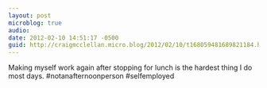 ```yaml
---
layout: post
microblog: true
audio: 
date: 2012-02-10 14:51:17 -0500
guid: http://craigmcclellan.micro.blog/2012/02/10/t168059481689821184.html
---
```

Making myself work again after stopping for lunch is the hardest thing I do most days.  #notanafternoonperson #selfemployed
